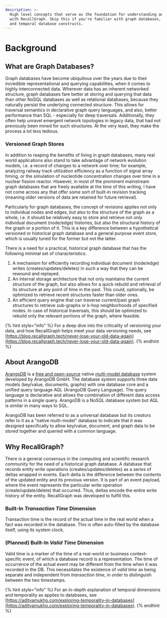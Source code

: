 ```yaml
---
description: >-
  High level concepts that serve as the foundation for understanding and working
  with RecallGraph. Skip this if you're familiar with graph databases, ArangoDB
  and temporal database constructs.
---
```


# Background

## What are Graph Databases?

Graph databases have become ubiquitous over the years due to their incredible representational and querying capabilities, when it comes to highly interconnected data. Wherever data has an inherent networked structure, graph databases fare better at storing and querying that data than other NoSQL databases as well as relational databases, because they naturally persist the underlying connected structure. This allows for traversal semantics in declarative graph query languages, and also, better performance than SQL - especially for deep traversals. Additionally, they often help unravel emergent network topologies in legacy data, that had not previously been mined for such structures. At the very least, they make the process a lot less tedious.

### Versioned Graph Stores

In addition to reaping the benefits of living in graph databases, many real world applications also stand to take advantage of network evolution models, i.e. a record of changes to a network over time; for example, analyzing railway track utilization efficiency as a function of signal array timing, or the simulation of nucleotide concentration changes over time in a nuclear fission reactor. However, in most of the prominent mainstream graph databases that are freely available at the time of this writing, I have not come across any that offer some sort of built-in revision tracking \(meaning older versions of data are retained for future retrieval\).

Particularly for graph databases, the concept of revisions applies not only to individual nodes and edges, but also to the structure of the graph as a whole, i.e. it should be relatively easy to store and retrieve not only individual document \(node/edge\) histories, but also the structural history of the graph or a portion of it. This is a key difference between a hypothetical versioned or historical graph database and a general purpose event store, which is usually tuned for the former but not the latter.

There is a need for a practical, historical graph database that has the following minimal set of characteristics:

1. A mechanism for efficiently recording individual document \(node/edge\) writes \(creates/updates/deletes\) in such a way that they can be rewound and replayed.
2. An internal storage architecture that not only maintains the current structure of the graph, but also allows for a quick rebuild and retrieval of its structure at any point of time in the past. This could, optionally, be optimized to retrieve recent structures faster than older ones.
3. An efficient query engine that can traverse current/past graph structures to retrieve sub-graphs or k-hop neighborhoods of specified nodes. In case of historical traversals, this should be optimized to rebuild only the relevant portions of the graph, where feasible.

{% hint style="info" %}
For a deep dive into the criticality of versioning your data, and how RecallGraph helps meet your data versioning needs, see [https://blog.recallgraph.tech/never-lose-your-old-data-again](https://blog.recallgraph.tech/never-lose-your-old-data-again).
{% endhint %}

## About ArangoDB

[ArangoDB](https://www.arangodb.com/) is a [free and open-source](https://en.wikipedia.org/wiki/Free_and_open-source) native [multi-model database](https://en.wikipedia.org/wiki/Multi-model_database) system developed by ArangoDB GmbH. The database system supports three data models \(key/value, documents, graphs\) with one database core and a unified query language AQL \(ArangoDB Query Language\). The query language is declarative and allows the combination of different data access patterns in a single query. ArangoDB is a NoSQL database system but AQL is similar in many ways to SQL.

ArangoDB has been referred to as a universal database but its creators refer to it as a "native multi-model" database to indicate that it was designed specifically to allow key/value, document, and graph data to be stored together and queried with a common language.

## Why RecallGraph?

There is a general consensus in the computing and scientific research community for the need of a historical graph database. A database that records entity write operations \(creates/updates/deletes\) as a series of deltas wrapped in events. Each delta is the difference between the contents of the updated entity and its previous version. It is part of an event payload, where the event represents the particular write operation \(create/update/delete\) that occurred. Thus, deltas encode the entire write history of the entity. RecallGraph was developed to fulfill this.

### Built-In _Transaction Time_ Dimension

Transaction time is the record of the actual time in the real world when a fact was recorded in the database. This is often auto-filled by the database itself, using its system clock.

### \(Planned\) Built-In _Valid Time_ Dimension

Valid time is a marker of the time of a real-world or business context-specific event, of which a database record is a representation. The time of occurrence of the actual event may be different from the time when it was recorded in the DB. This necessitates the existence of _valid time_ as being separate and independent from _transaction time_, in order to distinguish between the two timestamps.

{% hint style="info" %}
For an in-depth explanation of temporal dimensions and temporality as applies to databases, see [https://adityamukho.com/exploring-temporality-in-databases](https://adityamukho.com/exploring-temporality-in-databases).
{% endhint %}


